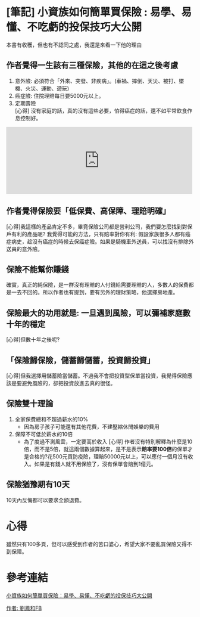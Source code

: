 # [筆記] 小資族如何簡單買保險 : 易學、易懂、不吃虧的投保技巧大公開




本書有收穫，但也有不認同之處，我還是來看一下他的理由

## 作者覺得一生該有三種保險，其他的在這之後考慮
1. 意外險: 必須符合「外來、突發、非疾病」。(車禍、摔倒、天災、被打、墜機、火災、運動、遊玩)
2. 癌症險: 住院理賠每日要5000元以上。
3. 定期壽險  
[心得] 沒有家庭的話，真的沒有這些必要，怕得癌症的話，還不如平常飲食作息控制好。
<!--more-->
<iframe src="https://open.firstory.me/embed/story/cl4vfotu6000p01t9cl5xazu5" height="180" width="500" frameborder="0" scrolling="no"></iframe>

## 作者覺得保險要「低保費、高保障、理賠明確」
[心得]我這樣的產品肯定不多，畢竟保險公司都是營利公司，我們要怎麼找到對保戶有利的產品呢? 我覺得可能的方法，只有賠率對你有利: 假設家族很多人都有癌症病史，趁沒有癌症的時候去保癌症險。如果是騎機車外送員，可以找沒有排除外送員的意外險。

## 保險不能幫你賺錢
確實，真正的純保險，是一群沒有理賠的人付錢給需要理賠的人，多數人的保費都是一去不回的。所以作者也有提到，要有另外的理財策略，他選擇房地產。

## 保險最大的功用就是: 一旦遇到風險，可以彌補家庭數十年的穩定
[心得]但數十年之後呢?

## 「保險歸保險，儲蓄歸儲蓄，投資歸投資」
[心得]但我選擇用儲蓄險當儲蓄。不過我不會把投資型保單當投資，我覺得保險應該是要避免風險的，卻把投資放進去真的很怪。

## 保險雙十理論
1. 全家保費總和不超過薪水的10%
   - 因為房子孩子可能還有其他花費，不建壓縮休閒娛樂的費用
2. 保障不可低於薪水的10倍
   - 為了度過不測風雲，一定要高於收入
[心得] 作者沒有特別解釋為什麼是10倍，而不是5倍，就這兩個數據算起來，是不是表示**賠率要100倍**的保單才是合格的?花500元買防疫險，理賠50000元以上，可以應付一個月沒有收入。如果是有錢人就不用保險了，沒有保單會賠到1億元。

## 保險猶豫期有10天
10天內反悔都可以要求全額退費。

# 心得
雖然只有100多頁，但可以感受到作者的苦口婆心，希望大家不要亂買保險又得不到保障。

# 參考連結
[小資族如何簡單買保險：易學、易懂、不吃虧的投保技巧大公開](https://www.books.com.tw/products/0010751415)

[作者: 劉鳳和FB](https://www.facebook.com/groups/355015507845962/user/100002215564379/)

